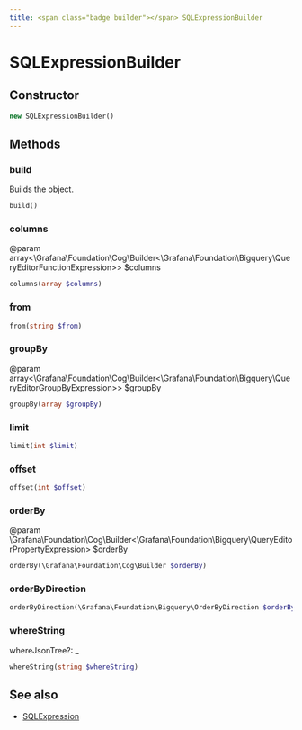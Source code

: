 ```yaml
---
title: <span class="badge builder"></span> SQLExpressionBuilder
---
```

# <span class="badge builder"></span> SQLExpressionBuilder

## Constructor

```php
new SQLExpressionBuilder()
```
## Methods

### <span class="badge object-method"></span> build

Builds the object.

```php
build()
```

### <span class="badge object-method"></span> columns

@param array<\Grafana\Foundation\Cog\Builder<\Grafana\Foundation\Bigquery\QueryEditorFunctionExpression>> $columns

```php
columns(array $columns)
```

### <span class="badge object-method"></span> from

```php
from(string $from)
```

### <span class="badge object-method"></span> groupBy

@param array<\Grafana\Foundation\Cog\Builder<\Grafana\Foundation\Bigquery\QueryEditorGroupByExpression>> $groupBy

```php
groupBy(array $groupBy)
```

### <span class="badge object-method"></span> limit

```php
limit(int $limit)
```

### <span class="badge object-method"></span> offset

```php
offset(int $offset)
```

### <span class="badge object-method"></span> orderBy

@param \Grafana\Foundation\Cog\Builder<\Grafana\Foundation\Bigquery\QueryEditorPropertyExpression> $orderBy

```php
orderBy(\Grafana\Foundation\Cog\Builder $orderBy)
```

### <span class="badge object-method"></span> orderByDirection

```php
orderByDirection(\Grafana\Foundation\Bigquery\OrderByDirection $orderByDirection)
```

### <span class="badge object-method"></span> whereString

whereJsonTree?: _

```php
whereString(string $whereString)
```

## See also

 * <span class="badge object-type-class"></span> [SQLExpression](./object-SQLExpression.md)

